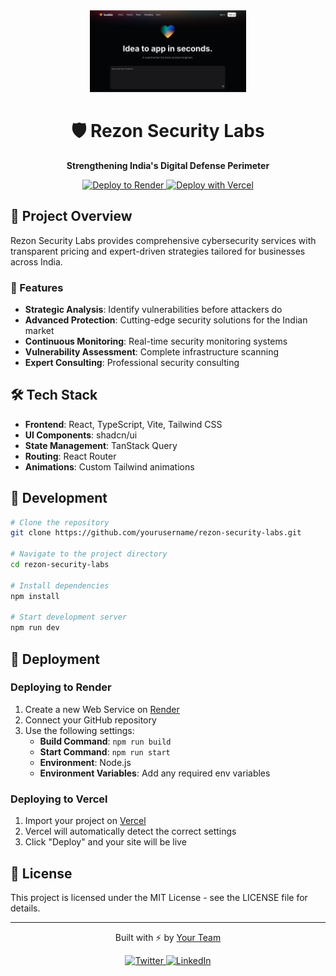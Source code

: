 
<div align="center">
  <img src="public/og-image.png" alt="Rezon Security Labs" width="250px" />
  
  # 🛡️ Rezon Security Labs

  <p>
    <strong>Strengthening India's Digital Defense Perimeter</strong>
  </p>
  
  <p>
    <a href="https://render.com/deploy?repo=https://github.com/yourusername/rezon-security-labs">
      <img src="https://render.com/images/deploy-to-render-button.svg" alt="Deploy to Render" />
    </a>
    <a href="https://vercel.com/new/clone?repository-url=https://github.com/yourusername/rezon-security-labs">
      <img src="https://vercel.com/button" alt="Deploy with Vercel" />
    </a>
  </p>
</div>

## 🔐 Project Overview

Rezon Security Labs provides comprehensive cybersecurity services with transparent pricing and expert-driven strategies tailored for businesses across India.

### 🚀 Features

- **Strategic Analysis**: Identify vulnerabilities before attackers do
- **Advanced Protection**: Cutting-edge security solutions for the Indian market
- **Continuous Monitoring**: Real-time security monitoring systems
- **Vulnerability Assessment**: Complete infrastructure scanning
- **Expert Consulting**: Professional security consulting

## 🛠️ Tech Stack

- **Frontend**: React, TypeScript, Vite, Tailwind CSS
- **UI Components**: shadcn/ui
- **State Management**: TanStack Query
- **Routing**: React Router
- **Animations**: Custom Tailwind animations

## 🔧 Development

```bash
# Clone the repository
git clone https://github.com/yourusername/rezon-security-labs.git

# Navigate to the project directory
cd rezon-security-labs

# Install dependencies
npm install

# Start development server
npm run dev
```

## 🚀 Deployment

### Deploying to Render

1. Create a new Web Service on [Render](https://render.com)
2. Connect your GitHub repository
3. Use the following settings:
   - **Build Command**: `npm run build`
   - **Start Command**: `npm run start`
   - **Environment**: Node.js
   - **Environment Variables**: Add any required env variables

### Deploying to Vercel

1. Import your project on [Vercel](https://vercel.com)
2. Vercel will automatically detect the correct settings
3. Click "Deploy" and your site will be live

## 📝 License

This project is licensed under the MIT License - see the LICENSE file for details.

---

<div align="center">
  <p>Built with ⚡ by <a href="https://github.com/yourusername">Your Team</a></p>
  
  <p>
    <a href="https://twitter.com/yourusername">
      <img src="https://img.shields.io/badge/Twitter-1DA1F2?style=for-the-badge&logo=twitter&logoColor=white" alt="Twitter" />
    </a>
    <a href="https://linkedin.com/in/yourusername">
      <img src="https://img.shields.io/badge/LinkedIn-0077B5?style=for-the-badge&logo=linkedin&logoColor=white" alt="LinkedIn" />
    </a>
  </p>
</div>

